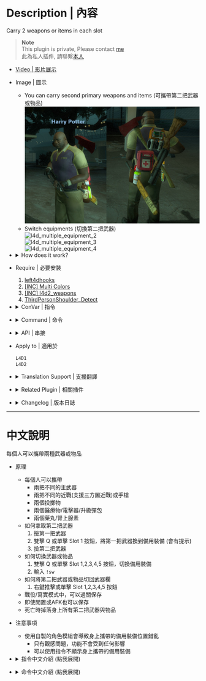 # Description | 內容
Carry 2 weapons or items in each slot

> __Note__ <br/>
This plugin is private, Please contact [me](https://github.com/fbef0102/Game-Private_Plugin#私人插件列表-private-plugins-list)<br/>
此為私人插件, 請聯繫[本人](https://github.com/fbef0102/Game-Private_Plugin#私人插件列表-private-plugins-list)

* [Video | 影片展示](https://youtu.be/c5alhdER2Dc)

* Image | 圖示
	* You can carry second primary weapons and items (可攜帶第二把武器或物品)
    <br/>![l4d_multiple_equipment_1](image/l4d_multiple_equipment_1.jpg)
    * Switch equipments (切換第二把武器)
    <br/>![l4d_multiple_equipment_2](image/l4d_multiple_equipment_2.gif)
    <br/>![l4d_multiple_equipment_3](image/l4d_multiple_equipment_3.gif)
    <br/>![l4d_multiple_equipment_4](image/l4d_multiple_equipment_4.gif)

* <details><summary>How does it work?</summary>

    * Everyone can carry
        * 2 different primary weapons
        * 2 different melee weapons (Support Custom Melee) or pistols
        * 2 thorwable items
        * 2 kits/defibrillators/upgradepacks
        * 2 pills/adrenalines
    * How to take second equipments:
        1. Take first weapn
        2. Double Press Q or Single Press slot 1 to switch first weapon into backup (There will be a message)
        3. Take second weapon
    * How to switch equipments:
        1. Double Press Q + Single Press slot 1,2,3,4,5 to switch equipments
        2. typ ```!sw```
    * How to restore item:
        1. Press 1,2,3,4,5 or shove.
    * Can save to next stage in coop/realism
    * Can save if player idle or afk
    * Drop all equipments when player is dead
</details>

* Require | 必要安裝
    1. [left4dhooks](https://forums.alliedmods.net/showthread.php?t=321696)
    2. [[INC] Multi Colors](https://github.com/fbef0102/L4D1_2-Plugins/releases/tag/Multi-Colors)
    3. [[INC] l4d2_weapons](/left4dead2/scripting/include/l4d2_weapons.inc)
    4. [ThirdPersonShoulder_Detect](https://forums.alliedmods.net/showthread.php?p=2529779)

* <details><summary>ConVar | 指令</summary>

	* cfg/sourcemod/l4d_multiple_equipment.cfg
		```php
        // 0=Plugin off, 1=Plugin on.
        l4d_multiple_equipment_enable "1"

        // (Primary Weapon), 0=Disable, 1=Enable
        l4d_multiple_equipment_slot0_enable "1"

        // (Melee/Pistol), 0=Disable, 1=Enable
        l4d_multiple_equipment_slot1_enable "0"

        // (Throwable Item), 0=Disable, 1=Enable
        l4d_multiple_equipment_slot2_enable "1"

        // (Slots 4 Medkit/Defibrillator/Upgrade Pack), 0=Disable, 1=Enable
        l4d_multiple_equipment_slot3_enable "1"

        // (Slots 5 Pills/Adrenaline), 0=Disable, 1=Enable
        l4d_multiple_equipment_slot4_enable "1"

        // 1=Allow pick up same primary weapons (0=Not Allow)
        l4d_multiple_equipment_slot0_same "0"

        // (L4D2 only) 1=Allow pick up same melee/pistol weapons (0=Not Allow)
        l4d_multiple_equipment_slot1_same "0"

        // 1=Allow pick up same throwable items (0=Not Allow)
        l4d_multiple_equipment_slot2_same "1"

        // (L4D2 only) 1=Allow pick up same medkit/fefibrillator/upgrade pack items (0=Not Allow)
        l4d_multiple_equipment_slot3_same "1"

        // (L4D2 only) 1=Allow pick up same pill/adrenaline items (0=Not Allow)
        l4d_multiple_equipment_slot4_same "1"

        // How to switch equipments, 0=Single Press slot 1,2,3,4,5, 1=Double Press Q + Single Press slot 1,2,3,4,5
        l4d_multiple_equipment_switch_mode "1"

        // If 1, player can type !sw to switch equipments
        l4d_multiple_equipment_switch_cmd "1"

        // If 1, Display Extra Item Equipment on the survivor
        l4d_multiple_equipment_view "1"

        // If 1, Enable AFK Save
        l4d_multiple_equipment_afk_save "1"

        // If 1, Player drops all second equipments and second items when die
        l4d_multiple_equipment_death_drop "1"

        // Show 'switch_mode' message to players entering survivor, 0=Off, 1=Chatbox, 2=Hint
        l4d_multiple_equipment_mode_notify "2"

        // Show 'switch_cmd' message to players entering survivor, 0=Off, 1=Chatbox, 2=Hint
        l4d_multiple_equipment_cmd_notify "1"
		```
</details>

* <details><summary>Command | 命令</summary>
    
    * **Switch equipments**
		```php
        sm_switchweapons
        sm_sw
		```
</details>

* <details><summary>API | 串接</summary>

    * ```scripting\include\l4d_multiple_equipment.inc```
        ```php
        Registers a library name: l4d_multiple_equipment
        ```
</details>

* Apply to | 適用於
    ```
    L4D1
    L4D2
    ```

* <details><summary>Translation Support | 支援翻譯</summary>

	```
	English
	繁體中文
	简体中文
	```
</details>

* <details><summary>Related Plugin | 相關插件</summary>

	1. [l4d_weapon_limits](/Plugin_插件/Weapons_武器/l4d_weapon_limits): Restrict weapons individually or together
		> 限制每個武器可以拿取的數量，超過就不能拿取
</details>

* <details><summary>Changelog | 版本日誌</summary>

    * v1.5h (2024-1-22)
        * Fixed second weapon ammo is zero

    * v1.4h (2024-1-17)
        * Optimize code and improve performance
        * Player drops all second equipments and second items when die
        * Updata cvars

    * v1.3h (2023-12-18)
        * Fixed empty primary weapons can't now switch equipment

    * v1.2h (2023-12-13)
        * Add cvars to control if players can pick up same weappons and items
        * Add API
        * Compatible with l4d_weapon_limits v2.2 or above by harry

    * v1.1h (2023-12-11)
        * Fixed Knife model
        * Support Custom Melee

    * v1.0h (2023-11-28)
		* Remake code, convert code to latest syntax
		* Fix warnings when compiling on SourceMod 1.11.
		* Optimize code and improve performance
		* Translation Support
        * Safely remove weapons and items to prevent crash
        * Fix memoery leak
        * Remove menu
        * Add Cmds and Cvars

    * v1.8
        * Original Plugin by [panxiaohai](https://forums.alliedmods.net/showthread.php?t=166580)
</details>

- - - -
# 中文說明
每個人可以攜帶兩種武器或物品

* 原理
    * 每個人可以攜帶
        * 兩把不同的主武器
        * 兩把不同的近戰(支援三方圖近戰)或手槍
        * 兩個投擲物
        * 兩個醫療物/電擊器/升級彈包
        * 兩個藥丸/腎上腺素
    * 如何拿取第二把武器
        1. 撿第一把武器
        2. 雙擊 Q 或單擊 Slot 1 按鈕，將第一把武器換到備用裝備 (會有提示)
        3. 撿第二把武器
    * 如何切換武器或物品
        1. 雙擊 Q 或單擊 Slot 1,2,3,4,5 按鈕，切換備用裝備
        2. 輸入 ```!sw```
    * 如何將第二把武器或物品切回武器欄
        1. 右鍵推擊或單擊 Slot 1,2,3,4,5 按鈕
    * 戰役/寫實模式中，可以過關保存
    * 即使閒置或AFK也可以保存
    * 死亡時掉落身上所有第二把武器與物品

* 注意事項
    * 使用自製的角色模組會導致身上攜帶的備用裝備位置錯亂
        * 只有觀感問題，功能不會受到任何影響
        * 可以使用指令不顯示身上攜帶的備用裝備

* <details><summary>指令中文介紹 (點我展開)</summary>

	* cfg/sourcemod/l4d_multiple_equipment.cfg
		```php
        // 0=關閉插件, 1=啟動插件
        l4d_multiple_equipment_enable "1"

        // (主武器 可攜帶兩把), 0=關閉, 1=啟用
        l4d_multiple_equipment_slot0_enable "1"

        // (近戰/手槍 可攜帶兩把), 0=關閉, 1=啟用
        l4d_multiple_equipment_slot1_enable "0"

        // (投擲物品 可攜帶兩瓶), 0=關閉, 1=啟用
        l4d_multiple_equipment_slot2_enable "1"

        // (Slots 4 醫療包/電擊器/升級彈包 可攜帶兩個), 0=關閉, 1=啟用
        l4d_multiple_equipment_slot3_enable "1"

        // (Slots 5 藥丸/腎上腺素 可攜帶兩個), 0=關閉, 1=啟用
        l4d_multiple_equipment_slot4_enable "1"

        // (可攜帶相同 主武器), 0=不可以, 1=可以
        l4d_multiple_equipment_slot0_same "0"

        // (限L4D2) (可攜帶相同 近戰/手槍),  0=不可以, 1=可以
        l4d_multiple_equipment_slot1_same "0"

        // (可攜帶相同 投擲物品),  0=不可以, 1=可以
        l4d_multiple_equipment_slot2_same "1"

        // (限L4D2) (可攜帶相同 醫療包/電擊器/升級彈包),  0=不可以, 1=可以
        l4d_multiple_equipment_slot3_same "1"

        // (限L4D2) (可攜帶相同 藥丸/腎上腺素),  0=不可以, 1=可以
        l4d_multiple_equipment_slot4_same "1"

        // 玩家如何切換裝備, 0=單擊 Slot 1,2,3,4,5 按鈕, 1=雙擊 Q 或單擊 Slot 1,2,3,4,5 按鈕
        l4d_multiple_equipment_switch_mode "1"

        // 為1時，玩家也可以輸入 !sw 切換裝備
        l4d_multiple_equipment_switch_cmd "1"

        // 為1時，玩家身上顯示額外攜帶的裝備 (裝飾用的)
        l4d_multiple_equipment_view "1"

        // 為1時，即使玩家閒置或AFK可以保存備用裝備
        l4d_multiple_equipment_afk_save "1"

        // 為1時，玩家死亡時掉出所有備用裝備的武器與物資
        l4d_multiple_equipment_death_drop "1"

        // 按鈕操作該如何顯示. (0: 不提示, 1: 聊天框, 2: 黑底白字框)
        l4d_multiple_equipment_mode_notify "2"

        // 指令操作該如何顯示. (0: 不提示, 1: 聊天框, 2: 黑底白字框)
        l4d_multiple_equipment_cmd_notify "1"
		```
</details>

* <details><summary>命令中文介紹 (點我展開)</summary>
    
    * **切換備用的武器裝備**
		```php
        sm_switchweapons
        sm_sw
		```
</details>
